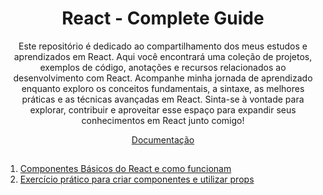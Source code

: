 <h1 align="center"> React - Complete Guide </h1>
<p align="center">
Este repositório é dedicado ao compartilhamento dos meus estudos e aprendizados em React. Aqui você encontrará uma coleção de projetos, exemplos de código, anotações e recursos relacionados ao desenvolvimento com React. Acompanhe minha jornada de aprendizado enquanto exploro os conceitos fundamentais, a sintaxe, as melhores práticas e as técnicas avançadas em React. Sinta-se à vontade para explorar, contribuir e aproveitar esse espaço para expandir seus conhecimentos em React junto comigo!</p>
  <p align="center">
<!--     <a href="">Project</a> - -->
    <a href="https://react.dev/learn" rel="noopener" target="_blank">Documentação</a>
    <h2></h2>
    <ol>
      <li><a href="https://github.com/Je-Carlos/React-complete-guide/tree/main/1-react-basics-and-components" rel="noopener" target="_blank">Componentes Básicos do React e como funcionam</a></li>
      <li><a href="https://github.com/Je-Carlos/React-complete-guide/tree/main/2-practicing-components-basics" rel="noopener" target="_blank">Exercício prático para criar componentes e utilizar props</a></li>
    </ol>
  </p>

